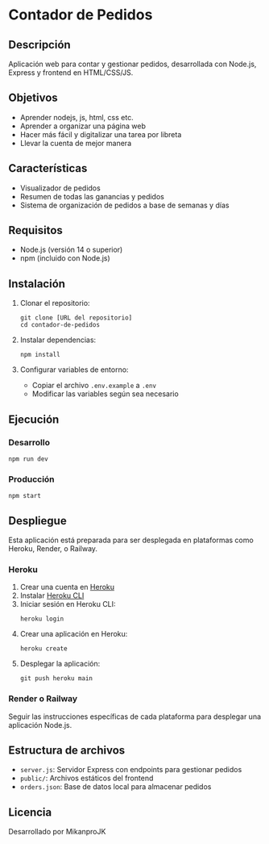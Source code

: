 # Contador de Pedidos

## Descripción
Aplicación web para contar y gestionar pedidos, desarrollada con Node.js, Express y frontend en HTML/CSS/JS.

## Objetivos
- Aprender nodejs, js, html, css etc.
- Aprender a organizar una página web
- Hacer más fácil y digitalizar una tarea por libreta
- Llevar la cuenta de mejor manera

## Características
- Visualizador de pedidos
- Resumen de todas las ganancias y pedidos
- Sistema de organización de pedidos a base de semanas y días

## Requisitos
- Node.js (versión 14 o superior)
- npm (incluido con Node.js)

## Instalación

1. Clonar el repositorio:
   ```
   git clone [URL del repositorio]
   cd contador-de-pedidos
   ```

2. Instalar dependencias:
   ```
   npm install
   ```

3. Configurar variables de entorno:
   - Copiar el archivo `.env.example` a `.env`
   - Modificar las variables según sea necesario

## Ejecución

### Desarrollo
```
npm run dev
```

### Producción
```
npm start
```

## Despliegue

Esta aplicación está preparada para ser desplegada en plataformas como Heroku, Render, o Railway.

### Heroku
1. Crear una cuenta en [Heroku](https://heroku.com)
2. Instalar [Heroku CLI](https://devcenter.heroku.com/articles/heroku-cli)
3. Iniciar sesión en Heroku CLI:
   ```
   heroku login
   ```
4. Crear una aplicación en Heroku:
   ```
   heroku create
   ```
5. Desplegar la aplicación:
   ```
   git push heroku main
   ```

### Render o Railway
Seguir las instrucciones específicas de cada plataforma para desplegar una aplicación Node.js.

## Estructura de archivos
- `server.js`: Servidor Express con endpoints para gestionar pedidos
- `public/`: Archivos estáticos del frontend
- `orders.json`: Base de datos local para almacenar pedidos

## Licencia
Desarrollado por MikanproJK
